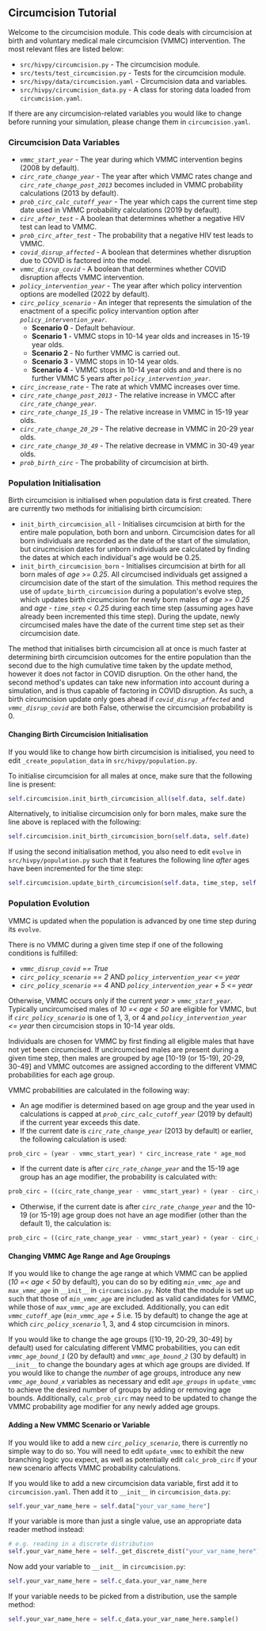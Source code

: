 ## Circumcision Tutorial

Welcome to the circumcision module. This code deals with circumcision at birth and voluntary medical male circumcision (VMMC) intervention. The most relevant files are listed below:

- `src/hivpy/circumcision.py` - The circumcision module.
- `src/tests/test_circumcision.py` - Tests for the circumcision module.
- `src/hivpy/data/circumcision.yaml` - Circumcision data and variables.
- `src/hivpy/circumcision_data.py` - A class for storing data loaded from `circumcision.yaml`.

If there are any circumcision-related variables you would like to change before running your simulation, please change them in `circumcision.yaml`.

### Circumcision Data Variables

- *`vmmc_start_year`* - The year during which VMMC intervention begins (2008 by default).
- *`circ_rate_change_year`* - The year after which VMMC rates change and *`circ_rate_change_post_2013`* becomes included in VMMC probability calculations (2013 by default).
- *`prob_circ_calc_cutoff_year`* - The year which caps the current time step date used in VMMC probability calculations (2019 by default).
- *`circ_after_test`* - A boolean that determines whether a negative HIV test can lead to VMMC.
- *`prob_circ_after_test`* - The probability that a negative HIV test leads to VMMC.
- *`covid_disrup_affected`* - A boolean that determines whether disruption due to COVID is factored into the model.
- *`vmmc_disrup_covid`* - A boolean that determines whether COVID disruption affects VMMC intervention.
- *`policy_intervention_year`* - The year after which policy intervention options are modelled (2022 by default).
- *`circ_policy_scenario`* - An integer that represents the simulation of the enactment of a specific policy intervantion option after *`policy_intervention_year`*.
    - **Scenario 0** - Default behaviour.
    - **Scenario 1** - VMMC stops in 10-14 year olds and increases in 15-19 year olds.
    - **Scenario 2** - No further VMMC is carried out.
    - **Scenario 3** - VMMC stops in 10-14 year olds.
    - **Scenario 4** - VMMC stops in 10-14 year olds and and there is no further VMMC 5 years after *`policy_intervention_year`*.
- *`circ_increase_rate`* - The rate at which VMMC increases over time.
- *`circ_rate_change_post_2013`* - The relative increase in VMCC after *`circ_rate_change_year`*.
- *`circ_rate_change_15_19`* - The relative increase in VMMC in 15-19 year olds.
- *`circ_rate_change_20_29`* - The relative decrease in VMMC in 20-29 year olds.
- *`circ_rate_change_30_49`* - The relative decrease in VMMC in 30-49 year olds.
- *`prob_birth_circ`* - The probability of circumcision at birth.

### Population Initialisation

Birth circumcision is initialised when population data is first created. There are currently two methods for initialising birth circumcision:

- `init_birth_circumcision_all` - Initialises circumcision at birth for the entire male population, both born and unborn. Circumcision dates for all born individuals are recorded as the date of the start of the simulation, but cirucmcision dates for unborn individuals are calculated by finding the dates at which each individual's age would be 0.25.
- `init_birth_circumcision_born` - Initialises circumcision at birth for all born males of *age >= 0.25*. All circumcised individuals get assigned a circumcision date of the start of the simulation. This method requires the use of `update_birth_circumcision` during a population's evolve step, which updates birth circumcision for newly born males of *age >= 0.25* and *age - `time_step` < 0.25* during each time step (assuming ages have already been incremented this time step). During the update, newly circumcised males have the date of the current time step set as their circumcision date.

The method that initialises birth circumcision all at once is much faster at determining birth circumcision outcomes for the entire population than the second due to the high cumulative time taken by the update method, however it does not factor in COVID disruption. On the other hand, the second method's updates can take new information into account during a simulation, and is thus capable of factoring in COVID disruption. As such, a birth circumcision update only goes ahead if *`covid_disrup_affected`* and *`vmmc_disrup_covid`* are both False, otherwise the circumcision probability is 0.

#### Changing Birth Circumcision Initialisation

If you would like to change how birth circumcision is initialised, you need to edit `_create_population_data` in `src/hivpy/population.py`.

To initialise circumcision for all males at once, make sure that the following line is present:
```python
self.circumcision.init_birth_circumcision_all(self.data, self.date)
```
Alternatively, to initialise circumcision only for born males, make sure the line above is replaced with the following:
```python
self.circumcision.init_birth_circumcision_born(self.data, self.date)
```

If using the second initialisation method, you also need to edit `evolve` in `src/hivpy/population.py` such that it features the following line *after* ages have been incremented for the time step:
```python
self.circumcision.update_birth_circumcision(self.data, time_step, self.date)
```

### Population Evolution

VMMC is updated when the population is advanced by one time step during its `evolve`.

There is no VMMC during a given time step if one of the following conditions is fulfilled:
- *`vmmc_disrup_covid` == True*
- *`circ_policy_scenario` == 2* AND *`policy_intervention_year` <= year*
- *`circ_policy_scenario` == 4* AND *`policy_intervention_year` + 5 <= year*

Otherwise, VMMC occurs only if the current *year > `vmmc_start_year`*. Typically uncircumcised males of *10 =< age < 50* are eligible for VMMC, but if *`circ_policy_scenario`* is one of 1, 3, or 4 and *`policy_intervention_year` <= year* then circumcision stops in 10-14 year olds.

Individuals are chosen for VMMC by first finding all eligible males that have not yet been circumcised. If uncircumcised males are present during a given time step, then males are grouped by age [10-19 (or 15-19), 20-29, 30-49] and VMMC outcomes are assigned according to the different VMMC probabilities for each age group.

VMMC probabilities are calculated in the following way:
- An age modifier is determined based on age group and the year used in calculations is capped at *`prob_circ_calc_cutoff_year`* (2019 by default) if the current year exceeds this date.
- If the current date is *`circ_rate_change_year`* (2013 by default) or earlier, the following calculation is used:
```python
prob_circ = (year - vmmc_start_year) * circ_increase_rate * age_mod
```
- If the current date is after *`circ_rate_change_year`* and the 15-19 age group has an age modifier, the probability is calculated with:
```python
prob_circ = ((circ_rate_change_year - vmmc_start_year) + (year - circ_rate_change_year) * circ_rate_change_post_2013 * circ_inc_15_19) * circ_increase_rate
```
- Otherwise, if the current date is after *`circ_rate_change_year`* and the 10-19 (or 15-19) age group does not have an age modifier (other than the default 1), the calculation is:
```python
prob_circ = ((circ_rate_change_year - vmmc_start_year) + (year - circ_rate_change_year) * circ_rate_change_post_2013) * circ_increase_rate * age_mod
```

#### Changing VMMC Age Range and Age Groupings

If you would like to change the age range at which VMMC can be applied (*10 =< age < 50* by default), you can do so by editing *`min_vmmc_age`* and *`max_vmmc_age`* in `__init__` in `circumcision.py`. Note that the module is set up such that those of *`min_vmmc_age`* are included as valid candidates for VMMC, while those of *`max_vmmc_age`* are excluded. Additionally, you can edit *`vmmc_cutoff_age`* (*`min_vmmc_age` + 5* i.e. 15 by default) to change the age at which *`circ_policy_scenario`* 1, 3, and 4 stop circumcision in minors.

If you would like to change the age groups ([10-19, 20-29, 30-49] by default) used for calculating different VMMC probabilities, you can edit *`vmmc_age_bound_1`* (20 by default) and *`vmmc_age_bound_2`* (30 by default) in `__init__` to change the boundary ages at which age groups are divided. If you would like to change the *number* of age groups, introduce any new *`vmmc_age_bound_x`* variables as necessary and edit *`age_groups`* in `update_vmmc` to achieve the desired number of groups by adding or removing age bounds. Additionally, `calc_prob_circ` may need to be updated to change the VMMC probability age modifier for any newly added age groups.

#### Adding a New VMMC Scenario or Variable

If you would like to add a new *`circ_policy_scenario`*, there is currently no simple way to do so. You will need to edit `update_vmmc` to exhibit the new branching logic you expect, as well as potentially edit `calc_prob_circ` if your new scenario affects VMMC probability calculations.

If you would like to add a new circumcision data variable, first add it to `circumcision.yaml`. Then add it to `__init__` in `circumcision_data.py`:
```python
self.your_var_name_here = self.data["your_var_name_here"]
```
If your variable is more than just a single value, use an appropriate data reader method instead:
```python
# e.g. reading in a discrete distribution
self.your_var_name_here = self._get_discrete_dist("your_var_name_here")
```
Now add your variable to `__init__` in `circumcision.py`:
```python
self.your_var_name_here = self.c_data.your_var_name_here
```
If your variable needs to be picked from a distribution, use the sample method:
```python
self.your_var_name_here = self.c_data.your_var_name_here.sample()
```
